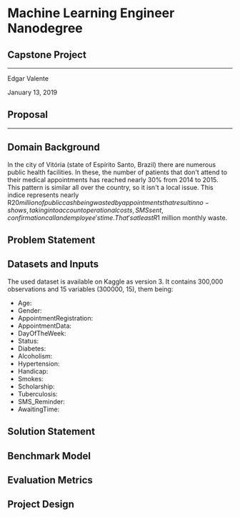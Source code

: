 # Machine Learning Engineer Nanodegree
## Capstone Project
---

Edgar Valente

January 13, 2019

## Proposal
---

## Domain Background
In the city of Vitória (state of Espírito Santo, Brazil) there are numerous public health facilities. In these, the number of patients that don't attend to their medical appointments has reached nearly 30% from 2014 to 2015. This pattern is similar all over the country, so it isn't a local issue. This indice represents nearly R$20 million of public cash being wasted by appointments that result in no-shows, taking into account operational costs, SMS sent, confirmation call and employee's time. That's at least R$1 million monthly waste.


## Problem Statement

## Datasets and Inputs
The used dataset is available on Kaggle as version 3. It contains 300,000 observations and 15 variables (300000, 15), them being:
 - Age:
 - Gender:
 - AppointmentRegistration:
 - AppointmentData:
 - DayOfTheWeek:
 - Status:
 - Diabetes:
 - Alcoholism:
 - Hypertension:
 - Handicap:
 - Smokes:
 - Scholarship:
 - Tuberculosis:
 - SMS_Reminder:
 - AwaitingTime:

## Solution Statement


## Benchmark Model

## Evaluation Metrics

## Project Design
